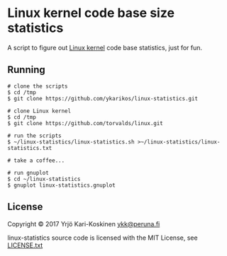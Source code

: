 # Linux kernel code base size statistics

A script to figure out [Linux kernel](https://github.com/torvalds/linux) code base statistics, just for fun.

## Running

```
# clone the scripts
$ cd /tmp
$ git clone https://github.com/ykarikos/linux-statistics.git

# clone Linux kernel
$ cd /tmp
$ git clone https://github.com/torvalds/linux.git

# run the scripts
$ ~/linux-statistics/linux-statistics.sh >~/linux-statistics/linux-statistics.txt

# take a coffee...

# run gnuplot
$ cd ~/linux-statistics
$ gnuplot linux-statistics.gnuplot
```

## License 

Copyright © 2017 Yrjö Kari-Koskinen ykk@peruna.fi

linux-statistics source code is licensed with the MIT License, see 
[LICENSE.txt](https://github.com/ykarikos/linux-statistics/blob/master/LICENSE.txt)

